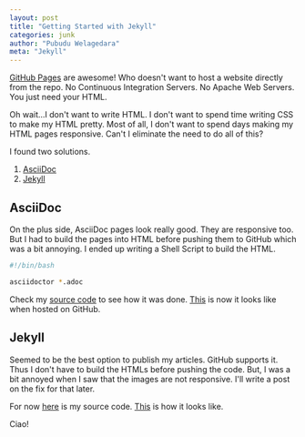 ```yaml
---
layout: post
title: "Getting Started with Jekyll"
categories: junk
author: "Pubudu Welagedara"
meta: "Jekyll"
---
```


[GitHub Pages][gh-pages] are awesome! Who doesn't want to host a website directly from the repo. No Continuous
Integration Servers. No Apache Web Servers. You just need your HTML.

Oh wait...I don't want to write HTML. I don't want to spend time writing CSS to make my HTML pretty. Most of all, I don't want to spend days making my HTML pages responsive. Can't I eliminate the need to do all of this?

I found two solutions.

1. [AsciiDoc][asciidoc]
2. [Jekyll][jekyll] 

## AsciiDoc

On the plus side, AsciiDoc pages look really good. They are responsive too. But I had to build the pages into HTML before pushing them to GitHub which was a bit annoying. I ended up writing a Shell Script to build the HTML.

```bash
#!/bin/bash

asciidoctor *.adoc
``` 

Check my [source code][my-source] to see how it was done. [This][my-pages] is now it looks like when hosted on GitHub.

## Jekyll

Seemed to be the best option to publish my articles. GitHub supports it. Thus I don't have to build the HTMLs before pushing the code. But, I was a bit annoyed when I saw that the images are not responsive. I'll write a post on the fix for that later.

For now [here][my-jekyll-source] is my source code. [This][my-jekyll-pages] is how it looks like. 

Ciao!

[gh-pages]: https://pages.github.com/
[asciidoc]: https://asciidoctor.org/docs/what-is-asciidoc/
[jekyll]: http://jekyllrb.com
[my-source]: https://github.com/pwelagedara/pwelagedara.github.io
[my-pages]: https://pwelagedara.github.io/
[my-jekyll-source]: https://github.com/welagedara/welagedara.github.io
[my-jekyll-pages]: https://welagedara.github.io/